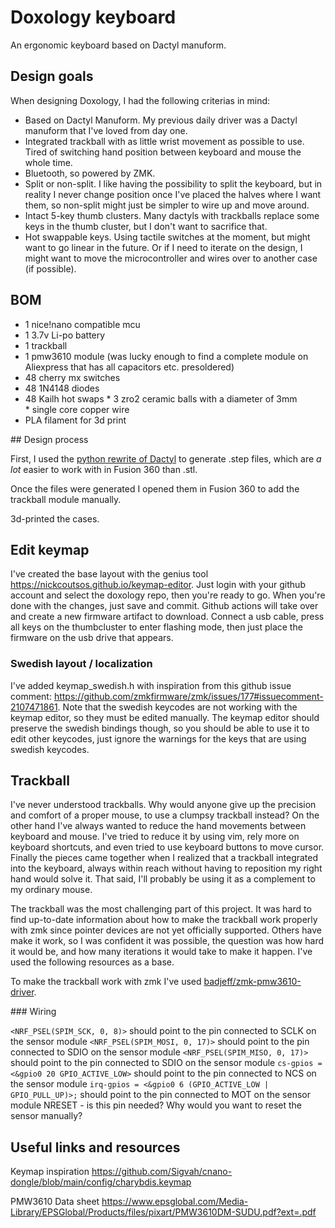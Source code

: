 Doxology keyboard
=================

An ergonomic keyboard based on Dactyl manuform.

## Design goals

When designing Doxology, I had the following criterias in mind:

* Based on Dactyl Manuform. My previous daily driver was a Dactyl manuform that I've loved from day one.
* Integrated trackball with as little wrist movement as possible to use. Tired of switching hand position between keyboard and mouse the whole time.
* Bluetooth, so powered by ZMK.
* Split or non-split. I like having the possibility to split the keyboard, but in reality I never change position once I've placed the halves where I want them, so non-split might just be simpler to wire up and move around.
* Intact 5-key thumb clusters. Many dactyls with trackballs replace some keys in the thumb cluster, but I don't want to sacrifice that.
* Hot swappable keys. Using tactile switches at the moment, but might want to go linear in the future. Or if I need to iterate on the design, I might want to move the microcontroller and wires over to another case (if possible).

## BOM

* 1 nice!nano compatible mcu
* 1 3.7v Li-po battery
* 1 trackball
* 1 pmw3610 module (was lucky enough to find a complete module on Aliexpress that has all capacitors etc. presoldered)
* 48 cherry mx switches
* 48 1N4148 diodes
* 48 Kailh hot swaps
* 3 zro2 ceramic balls with a diameter of 3mm
* single core copper wire
* PLA filament for 3d print


## Design process

First, I used the [python rewrite of Dactyl](https://github.com/joshreve/dactyl-keyboard) to generate .step files, which are *a lot* easier to work with in Fusion 360 than .stl.

Once the files were generated I opened them in Fusion 360 to add the trackball module manually.

3d-printed the cases.


## Edit keymap

I've created the base layout with the genius tool https://nickcoutsos.github.io/keymap-editor. Just login with your github account and select the doxology repo, then you're ready to go. When you're done with the changes, just save and commit. Github actions will take over and create a new firmware artifact to download. Connect a usb cable, press all keys on the thumbcluster to enter flashing mode, then just place the firmware on the usb drive that appears.

### Swedish layout / localization

I've added keymap_swedish.h with inspiration from this github issue comment: https://github.com/zmkfirmware/zmk/issues/177#issuecomment-2107471861. Note that the swedish keycodes are not working with the keymap editor, so they must be edited manually. The keymap editor should preserve the swedish bindings though, so you should be able to use it to edit other keycodes, just ignore the warnings for the keys that are using swedish keycodes.


## Trackball

I've never understood trackballs. Why would anyone give up the precision and comfort of a proper mouse, to use a clumpsy trackball instead? On the other hand I've always wanted to reduce the hand movements between keyboard and mouse. I've tried to reduce it by using vim, rely more on keyboard shortcuts, and even tried to use keyboard buttons to move cursor. Finally the pieces came together when I realized that a trackball integrated into the keyboard, always within reach without having to reposition my right hand would solve it. That said, I'll probably be using it as a complement to my ordinary mouse.

The trackball was the most challenging part of this project. It was hard to find up-to-date information about how to make the trackball work properly with zmk since pointer devices are not yet officially supported. Others have make it work, so I was confident it was possible, the question was how hard it would be, and how many iterations it would take to make it happen. I've used the following resources as a base.

To make the trackball work with zmk I've used [badjeff/zmk-pmw3610-driver](https://github.com/badjeff/zmk-pmw3610-driver).

### Wiring

`<NRF_PSEL(SPIM_SCK, 0, 8)>` should point to the pin connected to SCLK on the sensor module
`<NRF_PSEL(SPIM_MOSI, 0, 17)>` should point to the pin connected to SDIO on the sensor module
`<NRF_PSEL(SPIM_MISO, 0, 17)>` should point to the pin connected to SDIO on the sensor module
`cs-gpios = <&gpio0 20 GPIO_ACTIVE_LOW>` should point to the pin connected to NCS on the sensor module
`irq-gpios = <&gpio0 6 (GPIO_ACTIVE_LOW | GPIO_PULL_UP)>;` should point to the pin connected to MOT on the sensor module
NRESET - is this pin needed? Why would you want to reset the sensor manually?

## Useful links and resources


Keymap inspiration
https://github.com/Sigvah/cnano-dongle/blob/main/config/charybdis.keymap

PMW3610 Data sheet
https://www.epsglobal.com/Media-Library/EPSGlobal/Products/files/pixart/PMW3610DM-SUDU.pdf?ext=.pdf

